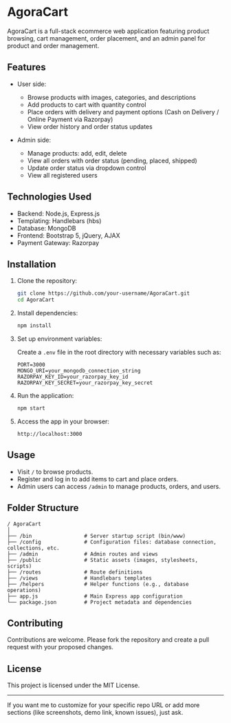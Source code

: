 # AgoraCart

AgoraCart is a full-stack ecommerce web application featuring product browsing, cart management, order placement, and an admin panel for product and order management.

## Features

* User side:

  * Browse products with images, categories, and descriptions
  * Add products to cart with quantity control
  * Place orders with delivery and payment options (Cash on Delivery / Online Payment via Razorpay)
  * View order history and order status updates

* Admin side:

  * Manage products: add, edit, delete
  * View all orders with order status (pending, placed, shipped)
  * Update order status via dropdown control
  * View all registered users

## Technologies Used

* Backend: Node.js, Express.js
* Templating: Handlebars (hbs)
* Database: MongoDB
* Frontend: Bootstrap 5, jQuery, AJAX
* Payment Gateway: Razorpay

## Installation

1. Clone the repository:

   ```bash
   git clone https://github.com/your-username/AgoraCart.git
   cd AgoraCart
   ```

2. Install dependencies:

   ```bash
   npm install
   ```

3. Set up environment variables:

   Create a `.env` file in the root directory with necessary variables such as:

   ```
   PORT=3000
   MONGO_URI=your_mongodb_connection_string
   RAZORPAY_KEY_ID=your_razorpay_key_id
   RAZORPAY_KEY_SECRET=your_razorpay_key_secret
   ```

4. Run the application:

   ```bash
   npm start
   ```

5. Access the app in your browser:

   ```
   http://localhost:3000
   ```

## Usage

* Visit `/` to browse products.
* Register and log in to add items to cart and place orders.
* Admin users can access `/admin` to manage products, orders, and users.

## Folder Structure

```
/ AgoraCart
│
├── /bin                 # Server startup script (bin/www)
├── /config              # Configuration files: database connection, collections, etc.
├── /admin               # Admin routes and views
├── /public              # Static assets (images, stylesheets, scripts)
├── /routes              # Route definitions
├── /views               # Handlebars templates
├── /helpers             # Helper functions (e.g., database operations)
├── app.js               # Main Express app configuration
└── package.json         # Project metadata and dependencies

```

## Contributing

Contributions are welcome. Please fork the repository and create a pull request with your proposed changes.

## License

This project is licensed under the MIT License.

---

If you want me to customize for your specific repo URL or add more sections (like screenshots, demo link, known issues), just ask.
